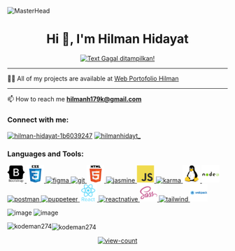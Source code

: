 ![MasterHead](https://user-images.githubusercontent.com/99820483/188346589-8e9e5990-1939-4fe0-bbbe-7893d44b7b8c.gif)
<h1 align="center">Hi 👋, I'm Hilman Hidayat</h1>

<p align="center">
    <a href="#">
      <img src="http://readme-typing-svg.herokuapp.com?color=FF8042&center=true&vCenter=true&multiline=false&lines=Hi+I`m+Hilman+Hidayat!;Frontend+Developer+From+Indonesia;Reach+me+using+the+Icon+below" alt="Text Gagal ditampilkan!"></a>
    </p><hr />
<!-- <h3 align="center">A passionate frontend developer from Indonesia</h3>
 -->
👨‍💻 All of my projects are available at <a href="https://kodeman274.github.io/hilman-webprofil.github.io/" target="_blank" rel><u>Web Portofolio Hilman</u></a>
<hr>

 📫 How to reach me **hilmanh179k@gmail.com**


<h3 align="left">Connect with me:</h3>
<p align="left">
<a href="https://linkedin.com/in/hilman-hidayat-1b6039247" target="blank"><img align="center" src="https://raw.githubusercontent.com/rahuldkjain/github-profile-readme-generator/master/src/images/icons/Social/linked-in-alt.svg" alt="hilman-hidayat-1b6039247" height="30" width="40" /></a>
<a href="https://instagram.com/hilmanhidayt_" target="blank"><img align="center" src="https://raw.githubusercontent.com/rahuldkjain/github-profile-readme-generator/master/src/images/icons/Social/instagram.svg" alt="hilmanhidayt_" height="30" width="40" /></a>
</p>

<h3 align="left">Languages and Tools:</h3>
<p align="left"> <a href="https://getbootstrap.com" target="_blank" rel="noreferrer"> <img src="https://raw.githubusercontent.com/devicons/devicon/master/icons/bootstrap/bootstrap-plain-wordmark.svg" alt="bootstrap" width="40" height="40"/> </a> <a href="https://www.w3schools.com/css/" target="_blank" rel="noreferrer"> <img src="https://raw.githubusercontent.com/devicons/devicon/master/icons/css3/css3-original-wordmark.svg" alt="css3" width="40" height="40"/> </a> <a href="https://www.figma.com/" target="_blank" rel="noreferrer"> <img src="https://www.vectorlogo.zone/logos/figma/figma-icon.svg" alt="figma" width="40" height="40"/> </a> <a href="https://git-scm.com/" target="_blank" rel="noreferrer"> <img src="https://www.vectorlogo.zone/logos/git-scm/git-scm-icon.svg" alt="git" width="40" height="40"/> </a> <a href="https://www.w3.org/html/" target="_blank" rel="noreferrer"> <img src="https://raw.githubusercontent.com/devicons/devicon/master/icons/html5/html5-original-wordmark.svg" alt="html5" width="40" height="40"/> </a> <a href="https://jasmine.github.io/" target="_blank" rel="noreferrer"> <img src="https://www.vectorlogo.zone/logos/jasmine/jasmine-icon.svg" alt="jasmine" width="40" height="40"/> </a> <a href="https://developer.mozilla.org/en-US/docs/Web/JavaScript" target="_blank" rel="noreferrer"> <img src="https://raw.githubusercontent.com/devicons/devicon/master/icons/javascript/javascript-original.svg" alt="javascript" width="40" height="40"/> </a> <a href="https://karma-runner.github.io/latest/index.html" target="_blank" rel="noreferrer"> <img src="https://raw.githubusercontent.com/detain/svg-logos/780f25886640cef088af994181646db2f6b1a3f8/svg/karma.svg" alt="karma" width="40" height="40"/> </a> <a href="https://www.linux.org/" target="_blank" rel="noreferrer"> <img src="https://raw.githubusercontent.com/devicons/devicon/master/icons/linux/linux-original.svg" alt="linux" width="40" height="40"/> </a> <a href="https://nodejs.org" target="_blank" rel="noreferrer"> <img src="https://raw.githubusercontent.com/devicons/devicon/master/icons/nodejs/nodejs-original-wordmark.svg" alt="nodejs" width="40" height="40"/> </a> <a href="https://postman.com" target="_blank" rel="noreferrer"> <img src="https://www.vectorlogo.zone/logos/getpostman/getpostman-icon.svg" alt="postman" width="40" height="40"/> </a> <a href="https://github.com/puppeteer/puppeteer" target="_blank" rel="noreferrer"> <img src="https://www.vectorlogo.zone/logos/pptrdev/pptrdev-official.svg" alt="puppeteer" width="40" height="40"/> </a> <a href="https://reactjs.org/" target="_blank" rel="noreferrer"> <img src="https://raw.githubusercontent.com/devicons/devicon/master/icons/react/react-original-wordmark.svg" alt="react" width="40" height="40"/> </a> <a href="https://reactnative.dev/" target="_blank" rel="noreferrer"> <img src="https://reactnative.dev/img/header_logo.svg" alt="reactnative" width="40" height="40"/> </a> <a href="https://sass-lang.com" target="_blank" rel="noreferrer"> <img src="https://raw.githubusercontent.com/devicons/devicon/master/icons/sass/sass-original.svg" alt="sass" width="40" height="40"/> </a> <a href="https://tailwindcss.com/" target="_blank" rel="noreferrer"> <img src="https://www.vectorlogo.zone/logos/tailwindcss/tailwindcss-icon.svg" alt="tailwind" width="40" height="40"/> </a> <a href="https://webpack.js.org" target="_blank" rel="noreferrer"> <img src="https://raw.githubusercontent.com/devicons/devicon/d00d0969292a6569d45b06d3f350f463a0107b0d/icons/webpack/webpack-original-wordmark.svg" alt="webpack" width="40" height="40"/> </a> </p>

![image](https://img.shields.io/badge/mac%20os-000000?style=for-the-badge&logo=apple&logoColor=white)
![image](https://img.shields.io/badge/Kali_Linux-557C94?style=for-the-badge&logo=kali-linux&logoColor=white)


<p><img align="left" src="https://github-readme-stats.vercel.app/api/top-langs?username=kodeman274&show_icons=true&locale=en&layout=compact&theme=tokyonight" alt="kodeman274" /></p>


<p><img align="center" src="https://github-readme-streak-stats.herokuapp.com/?user=kodeman274&&theme=tokyonight" alt="kodeman274" /></p>

<p align="center"> <a href="#">
<img src="https://komarev.com/ghpvc/?username=aria10&label=Profile%20views&color=0e75b6&style=flat" alt="view-count" /> </a>





